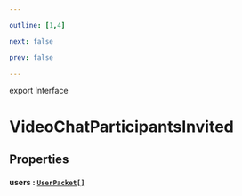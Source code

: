 ```yaml
---

outline: [1,4]

next: false

prev: false

---
```


export Interface
# VideoChatParticipantsInvited

## Properties

#### users : [`UserPacket[]`](./UserPacket.md)
